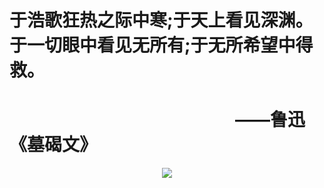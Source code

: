 # 于浩歌狂热之际中寒;于天上看见深渊。于一切眼中看见无所有;于无所希望中得救。  
# &emsp;&emsp; &emsp;&emsp; &emsp; &emsp; &emsp; &emsp; &emsp;&emsp; &emsp;    ——鲁迅《墓碣文》  
<div align=center><img src="https://s1.ax1x.com/2020/09/23/wX2lY8.jpg"/></div>
